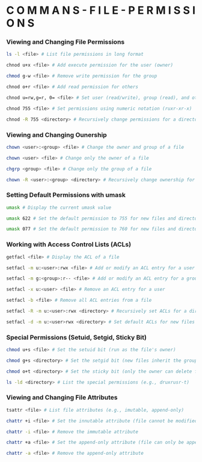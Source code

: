 # C O M M A N S - F I L E - P E R M I S S I O N S


### Viewing and Changing File Permissions

```sh
ls -l <file> # List file permissions in long format

chnod u+x <file> # Add execute permission for the user (owner)

chmod g-w <file> # Remove write permission for the group

chnod o+r <file> # Add read permission for others

chnod u=rw,g=r, 0= <file> # Set user (read/write), group (read), and others (none) permissions

chnod 755 <file> # Set permissions using numeric notation (ruxr-xr-x)

chnod -R 755 <directory> # Recursively change permissions for a directory and its contents
```

### Viewing and Changing Ounership

```sh
chown <user>:<group> <file> # Change the owner and group of a file

chown <user> <file> # Change only the owner of a file

chgrp <group> <file> # Change only the group of a file

chown -R <user>:<group> <directory> # Recursively change ownership for a directory and its contents
```

### Setting Default Permissions with umask

```sh
umask # Display the current umask value

umask 622 # Set the default permission to 755 for new files and directories

umask 077 # Set the default permission to 760 for new files and directories
```

### Working with Access Control Lists (ACLs)

```sh
getfacl <file> # Display the ACL of a file

setfacl -m u:<user>:rwx <file> # Add or modify an ACL entry for a user (Px pernissions)

setfacl -m g:<group>:r-- <file> # Add or modify an ACL entry for a group (read-only permissions)

setfacl -x u:<user> <file> # Remove an ACL entry for a user

setfacl -b <file> # Remove all ACL entries from a file

setfacl -R -m u:<user>:rwx <directory> # Recursively set ACLs for a directory and its contents

setfacl -d -m u:<user>rwx <directory> # Set default ACLs for new files created within a directory 
```
### Special Permissions (Setuid, Setgid, Sticky Bit)

```sh
chmod u+s <file> # Set the setuid bit (run as the file's owner)

chmod g+s <directory> # Set the setgid bit (new files inherit the group ID)

chmod o+t <directory> # Set the sticky bit (only the owner can delete files)

ls -ld <directory> # List the special permissions (e.g., druxrusr-t)
```

### Viewing and Changing File Attributes

```sh
tsattr <file> # List file attributes (e.g., imutable, append-only)

chattr +i <file> # Set the innutable attribute (file cannot be modified)

chattr -i <file> # Remove the immutable attribute

chattr +a <file> # Set the append-only attribute (file can only be appended)

chattr -a <file> # Remove the append-only attribute
```